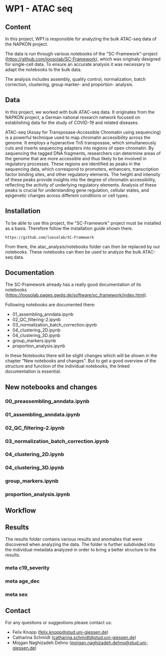 # WP1 - ATAC seq

## Content 

In this project, WP1 is responsible for analyzing the bulk ATAC-seq data of the NAPKON project. 

The data is run through various notebooks of the "SC-Framework"-project (https://github.com/loosolab/SC-Framework), which was originaly designed for single-cell data. To ensure an accurate analysis it was necessary to adapt the notebooks to the bulk data.

The analysis includes assembly, quality control, normalization, batch correction, clustering, group marker- and proportion- analysis. 

## Data

In this project, we worked with bulk ATAC-seq data. It originates from the NAPKON project, a German national research network focused on establishing data for the study of COVID-19 and related diseases.

ATAC-seq (Assay for Transposase-Accessible Chromatin using sequencing) is a powerful technique used to map chromatin accessibility across the genome. It employs a hyperactive Tn5 transposase, which simultaneously cuts and inserts sequencing adapters into regions of open chromatin.
By sequencing the tagged DNA fragments, researchers can determine areas of the genome that are more accessible and thus likely to be involved in regulatory processes. These regions are identified as peaks in the sequencing data, which correspond to promoters, enhancers, transcription factor binding sites, and other regulatory elements. The height and intensity of these peaks provide insights into the degree of chromatin accessibility, reflecting the activity of underlying regulatory elements. Analysis of these peaks is crucial for understanding gene regulation, cellular states, and epigenetic changes across different conditions or cell types.

## Installation

To be able to use this project, the "SC-Framework" project must be installed as a basis. Therefore follow the installation guide shown there. 

```
https://github.com/loosolab/SC-Framework
```

From there, the atac_analysis/notebooks folder can then be replaced by our notebooks. These notebooks can then be used to analyze the bulk ATAC-seq data. 

## Documentation

The SC-Framework already has a really good documentation of its notebooks (https://loosolab.pages.gwdg.de/software/sc_framework/index.html). 

Following notebooks are documented there:
- 01_assembling_anndata.ipynb
- 02_QC_filtering-2.ipynb
- 03_normalization_batch_correction.ipynb
- 04_clustering_2D.ipynb
- 04_clustering_3D.ipynb
- group_markers.ipynb
- proportion_analysis.ipynb

In these Notebooks there will be slight changes which will be shown in the chapter "New notebooks and changes". But to get a good overview of the structure and function of the individual notebooks, the linked documentation is essential.

## New notebooks and changes 

### 00_preassembling_anndata.ipynb
### 01_assembling_anndata.ipynb
### 02_QC_filtering-2.ipynb
### 03_normalization_batch_correction.ipynb
### 04_clustering_2D.ipynb
### 04_clustering_3D.ipynb
### group_markers.ipynb
### proportion_analysis.ipynb

## Workflow

## Results

The results folder contains various results and anomalies that were discovered when analyzing the data. 
The folder is further subdivided into the individual metadata analyzed in order to bring a better structure to the results. 

### meta c19_severity

### meta age_dec

### meta sex 

## Contact

For any questions or suggestions please contact us: 
- Felix Knopp (felix.knopp@stud.uni-giessen.de)
- Catharina Schmidt (catharina.schmidt@stud.uni-giessen.de)
- Mojgan Naghizadeh Dehno (mojgan.naghizadeh.dehno@stud.uni-giessen.de)